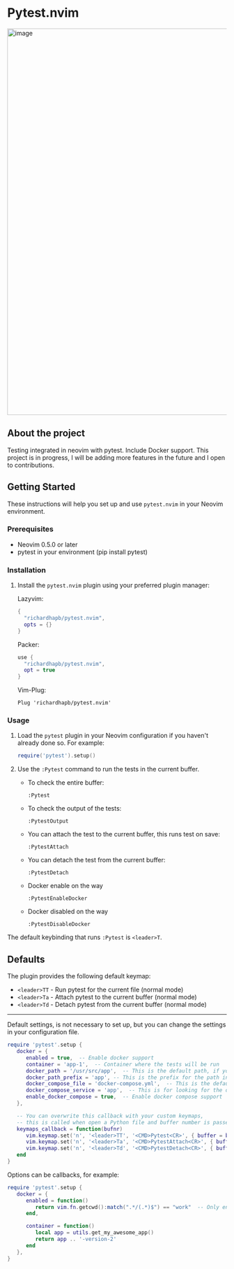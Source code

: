 
# Pytest.nvim

<img width="885" alt="image" src="https://github.com/user-attachments/assets/4405219d-1c18-4086-9f84-a47dd60c67c5" />

## About the project

Testing integrated in neovim with pytest. Include Docker support. This project is in progress, I will be adding more features in the future and I open to contributions.

## Getting Started

These instructions will help you set up and use `pytest.nvim` in your Neovim environment.

### Prerequisites

- Neovim 0.5.0 or later
- pytest in your environment (pip install pytest)

### Installation

1. Install the `pytest.nvim` plugin using your preferred plugin manager:

    Lazyvim:


    ```lua
    {
      "richardhapb/pytest.nvim",
      opts = {}
    }
    ```

   Packer:

    ```lua
    use {
      "richardhapb/pytest.nvim",
      opt = true
    }
    ```

   Vim-Plug:

    ```vim
    Plug 'richardhapb/pytest.nvim'
    ```

### Usage

1. Load the `pytest` plugin in your Neovim configuration if you haven't already done so. For example:

    ```lua
    require('pytest').setup()
    ```

2. Use the `:Pytest` command to run the tests in the current buffer.

    - To check the entire buffer:

        ```vim
        :Pytest
        ```

    - To check the output of the tests:

        ```vim
        :PytestOutput
        ```

    - You can attach the test to the current buffer, this runs test on save:
      
        ```vim
        :PytestAttach
        ```
    - You can detach the test from the current buffer:
      
        ```vim
        :PytestDetach
        ```
    - Docker enable on the way
      
        ```vim
        :PytestEnableDocker
        ```
    - Docker disabled on the way
      
        ```vim
        :PytestDisableDocker
        ```

The default keybinding that runs `:Pytest` is `<leader>T`.

## Defaults

The plugin provides the following default keymap:

- `<leader>TT` - Run pytest for the current file (normal mode)
- `<leader>Ta` - Attach pytest to the current buffer (normal mode)
- `<leader>Td` - Detach pytest from the current buffer (normal mode)


---

Default settings, is not necessary to set up, but you can change the settings in your configuration file.

```lua
require 'pytest'.setup {
   docker = {
      enabled = true,  -- Enable docker support
      container = 'app-1',  -- Container where the tests will be run
      docker_path = '/usr/src/app',  -- This is the default path, if you use docker compose this is obtained from the docker compose file
      docker_path_prefix = 'app', -- This is the prefix for the path in the cwd in your local, for example: root/app/<docker_app_content>
      docker_compose_file = 'docker-compose.yml',  -- This is the default docker compose file name
      docker_compose_service = 'app',  -- This is for looking for the docker path in docker compose
      enable_docker_compose = true,  -- Enable docker compose support
   },

   -- You can overwrite this callback with your custom keymaps,
   -- this is called when open a Python file and buffer number is passed as an argument
   keymaps_callback = function(bufnr)
      vim.keymap.set('n', '<leader>TT', '<CMD>Pytest<CR>', { buffer = bufnr, desc = 'Run Pytest' })
      vim.keymap.set('n', '<leader>Ta', '<CMD>PytestAttach<CR>', { buffer = bufnr, desc = 'Attach Pytest to buffer' })
      vim.keymap.set('n', '<leader>Td', '<CMD>PytestDetach<CR>', { buffer = bufnr, desc = 'Detach Pytest' })
   end
}
```

Options can be callbacks, for example:
```lua
require 'pytest'.setup {
   docker = {
      enabled = function()
         return vim.fn.getcwd():match(".*/(.*)$") == "work"  -- Only enable docker if the last dir of cwd is "work"
      end,

      container = function()
         local app = utils.get_my_awesome_app()
         return app .. '-version-2'
      end
   },
}
```


